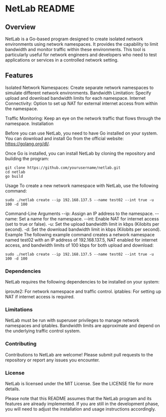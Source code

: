 # NetLab README
## Overview
NetLab is a Go-based program designed to create isolated network environments using network namespaces. It provides the capability to limit bandwidth and monitor traffic within these environments. This tool is particularly useful for network engineers and developers who need to test applications or services in a controlled network setting.

## Features
Isolated Network Namespaces: Create separate network namespaces to simulate different network environments.
Bandwidth Limitation: Specify upload and download bandwidth limits for each namespace.
Internet Connectivity: Option to set up NAT for external internet access from within the namespace.

Traffic Monitoring: Keep an eye on the network traffic that flows through the namespace.
Installation

Before you can use NetLab, you need to have Go installed on your system. You can download and install Go from the official website: https://golang.org/dl/.

Once Go is installed, you can install NetLab by cloning the repository and building the program:

```
git clone https://github.com/yourusername/netlab.git
cd netlab
go build
```
Usage
To create a new network namespace with NetLab, use the following command:

```
sudo ./netlab create --ip 192.168.137.5 --name test02 --int true -u 100 -d 100
```
Command-Line Arguments
--ip: Assign an IP address to the namespace.
--name: Set a name for the namespace.
--int: Enable NAT for internet access (set to true or false).
-u: Set the upload bandwidth limit in kbps (Kilobits per second).
-d: Set the download bandwidth limit in kbps (Kilobits per second).
Example
The following example command creates a network namespace named test02 with an IP address of 192.168.137.5, NAT enabled for internet access, and bandwidth limits of 100 kbps for both upload and download:

```
sudo ./netlab create --ip 192.168.137.5 --name test02 --int true -u 100 -d 100
```
### Dependencies
NetLab requires the following dependencies to be installed on your system:

iproute2: For network namespace and traffic control.
iptables: For setting up NAT if internet access is required.

### Limitations
NetLab must be run with superuser privileges to manage network namespaces and iptables.
Bandwidth limits are approximate and depend on the underlying traffic control system.

### Contributing
Contributions to NetLab are welcome! Please submit pull requests to the repository or report any issues you encounter.

### License
NetLab is licensed under the MIT License. See the LICENSE file for more details.

Please note that this README assumes that the NetLab program and its features are already implemented. If you are still in the development phase, you will need to adjust the installation and usage instructions accordingly.

